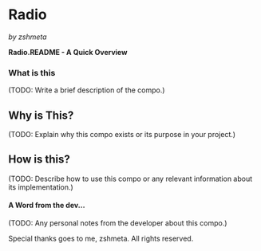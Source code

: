 
# Radio

*by zshmeta*

**Radio.README - A Quick Overview**

### What is this

(TODO: Write a brief description of the compo.)

## Why is This?

(TODO: Explain why this compo exists or its purpose in your project.)

## How is this?

(TODO: Describe how to use this compo or any relevant information about its implementation.)

#### A Word from the dev...

(TODO: Any personal notes from the developer about this compo.)

Special thanks goes to me, zshmeta. All rights reserved.
  